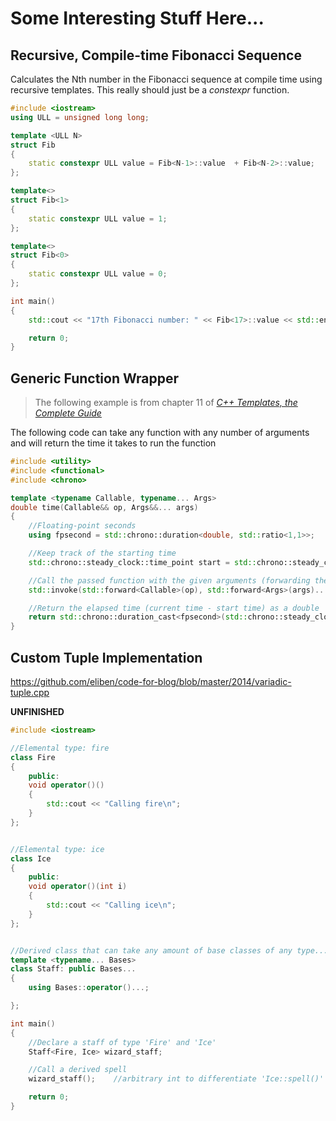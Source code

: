 # Some Interesting Stuff Here...

## Recursive, Compile-time Fibonacci Sequence
Calculates the Nth number in the Fibonacci sequence at compile time using recursive templates. This really should just be a _constexpr_ function.

```C++
#include <iostream>
using ULL = unsigned long long;

template <ULL N>
struct Fib
{
    static constexpr ULL value = Fib<N-1>::value  + Fib<N-2>::value;
};

template<>
struct Fib<1>
{
    static constexpr ULL value = 1;
};

template<>
struct Fib<0>
{
    static constexpr ULL value = 0;
};

int main()
{
    std::cout << "17th Fibonacci number: " << Fib<17>::value << std::endl;

    return 0;
}
```

## Generic Function Wrapper
> The following example is from chapter 11 of [_C++ Templates, the Complete Guide_](https://www.amazon.com/C-Templates-Complete-Guide-2nd/dp/0321714121) <br />

The following code can take any function with any number of arguments and will return the time it takes to run the function
```C++
#include <utility>
#include <functional>
#include <chrono>

template <typename Callable, typename... Args>
double time(Callable&& op, Args&&... args)
{
    //Floating-point seconds
    using fpsecond = std::chrono::duration<double, std::ratio<1,1>>;

    //Keep track of the starting time
    std::chrono::steady_clock::time_point start = std::chrono::steady_clock::now();

    //Call the passed function with the given arguments (forwarding the arguments to preserve qualifiers)
    std::invoke(std::forward<Callable>(op), std::forward<Args>(args)...);

    //Return the elapsed time (current time - start time) as a double
    return std::chrono::duration_cast<fpsecond>(std::chrono::steady_clock::now() - start).count();
}
```

## Custom Tuple Implementation

https://github.com/eliben/code-for-blog/blob/master/2014/variadic-tuple.cpp

**UNFINISHED**
```C++
#include <iostream>

//Elemental type: fire
class Fire
{
    public:
    void operator()()
    {
        std::cout << "Calling fire\n";
    }
};


//Elemental type: ice
class Ice
{
    public:
    void operator()(int i)
    {
        std::cout << "Calling ice\n";
    }
};


//Derived class that can take any amount of base classes of any type...
template <typename... Bases>
class Staff: public Bases...
{
    using Bases::operator()...;

};

int main()
{
    //Declare a staff of type 'Fire' and 'Ice'
    Staff<Fire, Ice> wizard_staff;

    //Call a derived spell
    wizard_staff();    //arbitrary int to differentiate 'Ice::spell()' and 'Fire::spell()'

    return 0;
}
```
